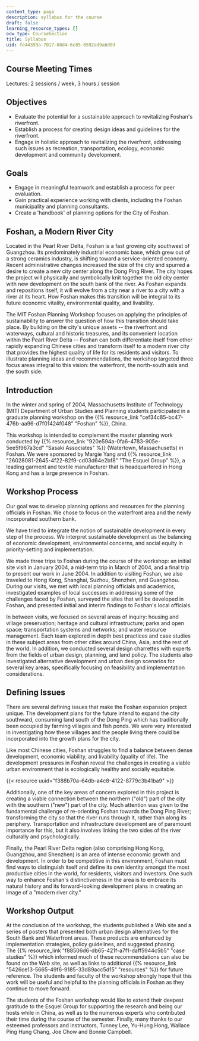 ```yaml
---
content_type: page
description: syllabus for the course
draft: false
learning_resource_types: []
ocw_type: CourseSection
title: Syllabus
uid: fe44393a-7017-08d4-6c85-6592ad9a6d03
---
```

## Course Meeting Times

Lectures: 2 sessions / week, 3 hours / session

## Objectives

- Evaluate the potential for a sustainable approach to revitalizing Foshan's riverfront.
- Establish a process for creating design ideas and guidelines for the riverfront.
- Engage in holistic approach to revitalizing the riverfront, addressing such issues as recreation, transportation, ecology, economic development and community development.

## Goals

- Engage in meaningful teamwork and establish a process for peer evaluation.
- Gain practical experience working with clients, including the Foshan municipality and planning consultants.
- Create a 'handbook' of planning options for the City of Foshan.

## Foshan, a Modern River City

Located in the Pearl River Delta, Foshan is a fast growing city southwest of Guangzhou. Its predominately industrial economic base, which grew out of a strong ceramics industry, is shifting toward a service-oriented economy. Recent administrative changes increased the size of the city and spurred a desire to create a new city center along the Dong Ping River. The city hopes the project will physically and symbolically knit together the old city center with new development on the south bank of the river. As Foshan expands and repositions itself, it will evolve from a city near a river to a city with a river at its heart. How Foshan makes this transition will be integral to its future economic vitality, environmental quality, and livability.

The MIT Foshan Planning Workshop focuses on applying the principles of sustainability to answer the question of how this transition should take place. By building on the city's unique assets -- the riverfront and waterways, cultural and historic treasures, and its convenient location within the Pearl River Delta -- Foshan can both differentiate itself from other rapidly expanding Chinese cities and transform itself to a modern river city that provides the highest quality of life for its residents and visitors. To illustrate planning ideas and recommendations, the workshop targeted three focus areas integral to this vision: the waterfront, the north-south axis and the south side.

## Introduction

In the winter and spring of 2004, Massachusetts Institute of Technology (MIT) Department of Urban Studies and Planning students participated in a graduate planning workshop on the {{% resource_link "cef34c85-bc47-476b-aa96-d7f01424f048" "Foshan" %}}, China.

This workshop is intended to complement the master planning work conducted by {{% resource_link "920e594a-0fa6-4783-905e-5ee5f967a3cd" "Sasaki Associates" %}} (Watertown, Massachusetts) in Foshan. We were sponsored by Margie Yang and {{% resource_link "26028081-2645-4f22-82f9-cd03d64e2bf8" "The Esquel Group" %}}, a leading garment and textile manufacturer that is headquartered in Hong Kong and has a large presence in Foshan.

## Workshop Process

Our goal was to develop planning options and resources for the planning officials in Foshan. We chose to focus on the waterfront area and the newly incorporated southern bank.

We have tried to integrate the notion of sustainable development in every step of the process. We interpret sustainable development as the balancing of economic development, environmental concerns, and social equity in priority-setting and implementation.

We made three trips to Foshan during the course of the workshop: an initial site visit in January 2004, a mid-term trip in March of 2004, and a final trip to present our work in June 2004. In addition to visiting Foshan, we also traveled to Hong Kong, Shanghai, Suzhou, Shenzhen, and Guangzhou. During our visits, we met with local planning officials and academics, investigated examples of local successes in addressing some of the challenges faced by Foshan, surveyed the sites that will be developed in Foshan, and presented initial and interim findings to Foshan's local officials.

In between visits, we focused on several areas of inquiry: housing and village preservation; heritage and cultural infrastructure; parks and open space; transportation systems and networks; and water resource management. Each team explored in depth best practices and case studies in these subject areas from other cities around China, Asia, and the rest of the world. In addition, we conducted several design charrettes with experts from the fields of urban design, planning, and land policy. The students also investigated alternative development and urban design scenarios for several key areas, specifically focusing on feasibility and implementation considerations.

## Defining Issues

There are several defining issues that make the Foshan expansion project unique. The development plans for the future intend to expand the city southward, consuming land south of the Dong Ping which has traditionally been occupied by farming villages and fish ponds. We were very interested in investigating how these villages and the people living there could be incorporated into the growth plans for the city.

Like most Chinese cities, Foshan struggles to find a balance between dense development, economic viability, and livability (quality of life). The development pressures in Foshan reveal the challenges in creating a viable urban environment that is ecologically healthy and socially equitable.

{{< resource uuid="f388b70a-64db-a4c8-4122-8779c3b41ba9" >}}

Additionally, one of the key areas of concern explored in this project is creating a viable connection between the northern ("old") part of the city with the southern ("new") part of the city. Much attention was given to the fundamental challenge of re-orienting Foshan towards the Dong Ping River; transforming the city so that the river runs through it, rather than along its periphery. Transportation and infrastructure development are of paramount importance for this, but it also involves linking the two sides of the river culturally and psychologically.

Finally, the Pearl River Delta region (also comprising Hong Kong, Guangzhou, and Shenzhen) is an area of intense economic growth and development. In order to be competitive in this environment, Foshan must find ways to distinguish itself and define its own identity amongst the most productive cities in the world, for residents, visitors and investors. One such way to enhance Foshan's distinctiveness in the area is to embrace its natural history and its forward-looking development plans in creating an image of a "modern river city."

## Workshop Output

At the conclusion of the workshop, the students published a Web site and a series of posters that presented both urban design alternatives for the South Bank and Waterfront areas. These products are enhanced by implementation strategies, policy guidelines, and suggested phasing. The {{% resource_link "f88506d6-db65-421f-a7f1-daff5944c5b5" "case studies" %}} which informed much of these recommendations can also be found on the Web site, as well as links to additional {{% resource_link "5426ce13-5665-49f6-9185-33d89acc5d15" "resources" %}} for future reference. The students and faculty of the workshop strongly hope that this work will be useful and helpful to the planning officials in Foshan as they continue to move forward.

The students of the Foshan workshop would like to extend their deepest gratitude to the Esquel Group for supporting the research and being our hosts while in China, as well as to the numerous experts who contributed their time during the course of the semester. Finally, many thanks to our esteemed professors and instructors, Tunney Lee, Yu-Hung Hong, Wallace Ping Hung Chang, Joe Chow and Bonnie Campbell.